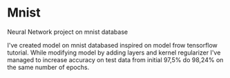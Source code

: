 # Mnist
Neural Network project on mnist database

I've created model on mnist databased inspired on model frow tensorflow tutorial.
While modifying model by adding layers and kernel regularizer I've managed to increase accuracy on test data from initial 97,5% do 98,24% on the same number of epochs.
